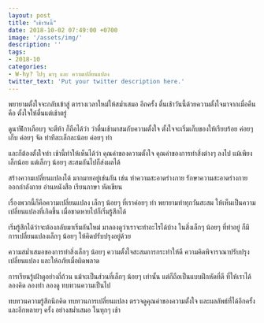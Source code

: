 ```yaml
---
layout: post
title: "เช้าวันนี้"
date: 2018-10-02 07:49:00 +0700
image: '/assets/img/'
description: ''
tags:
- 2018-10
categories:
- W-hy? ไปๆ มาๆ และ ความเปลี่ยนแปลง
twitter_text: 'Put your twitter description here.'
---
```

พยายามตั้งใจจะกลับเข้าสู่ ตารางเวลาใหม่ให้สม่ำเสมอ อีกครั้ง ตื่นเช้าวันนี้ด้วยความตั้งใจมาจากเมื่อคืน คือ ตั้งใจให้ตื่นแต่เช้าตรู่

ดูนาฬิกาเกือบๆ จะตีห้า ก็ถือได้ว่า ว่าตื่นเช้ามาสมกับความตั้งใจ ตั้งใจจะเริ่มเก็บของให้เรียบร้อย ค่อยๆ เก็บ ค่อยๆ จัด ทำทีละเล็กละน้อย ค่อยๆ ทำ

และก็ต้องตั้งใจทำ เช้านี้ทำให้เห็นได้ว่า คุณค่าของความตั้งใจ คุณค่าของการทำสิ่งต่างๆ ลงไป แม้เพียงเล็กน้อย แต่เล็กๆ น้อยๆ สะสมกันไปก็ส่งผลได้

สร้างความเปลี่ยนแปลงได้ มากมายอยู่เช่นกัน เช่น ทำความสะอาดร่างกาย รักษาความสะอาดร่างกาย ออกกำลังกาย อ่านหนังสือ เรียนภาษา หัดเขียน

เรื่องพวกนี้ก็คือความเปลี่ยนแปลง เล็กๆ น้อยๆ ที่เราค่อยๆ ทำ พยายามทำทุกวันสะสม ให้เห็นเป็นความเปลี่ยนแปลงที่เกิดขึ้น เมื่อขาดหายไปก็เริ่มรู้สึกได้

เริ่มรู้สึกได้ว่าจะต้องกลับมาเริ่มกันใหม่ มาลองดูว่าเราจะทำอะไรได้บ้าง ในสิ่งเล็กๆ น้อยๆ ที่ทำอยู่ ก็มีการเปลี่ยนแปลงเล็กๆ น้อยๆ ให้คิดปรับปรุงอยู่ด้วย

ความสม่ำเสมอของการทำสิ่งเล็กๆ น้อยๆ ความตั้งใจสะสมการกระทำให้ดี ความคิดพิจาราณาปรับปรุง เปลี่ยนแปลง และให้อภัยเมื่อผิดพลาด

การเรียนรู้เฝ้าดูอย่างถี่ถ้วน แม้จะเป็นส่วนที่เล็กๆ น้อยๆ เท่านั้น แต่ก็ถือเป็นแบบฝึกหัดที่ดี ที่ให้เราได้ลองคิด ลองทำ ลองดู ทบทวนความเป็นไป

ทบทวนความรู้สึกนึกคิด ทบทวนการเปลี่ยนแปลง ตรวจดูคุณค่าของความตั้งใจ และผลลัพธ์ที่ได้อีกครั้ง และอีกหลายๆ ครั้ง อย่างสม่ำเสมอ ในทุกๆ เช้า
